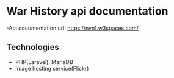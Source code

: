 # War History api documentation
-Api documentation url: https://nvn1.w3spaces.com/
## Technologies
- PHP(Laravel), MariaDB
- Image hosting service(Flickr)